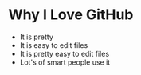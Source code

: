 # Why I Love GitHub

* It is pretty
* It is easy to edit files
* It is pretty easy to edit files
* Lot's of smart people use it
